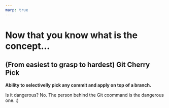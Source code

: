 ```yaml
---
marp: true
---
```


# Now that you know what is the concept...

## (From easiest to grasp to hardest) Git Cherry Pick

**Ability to selectivelly pick any commit and apply on top of a branch.**

Is it dangerous? No. The person behind the Git coommand is the dangerous one. :)
